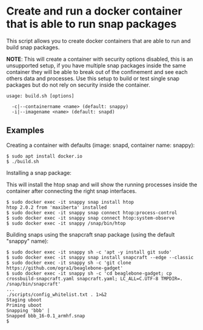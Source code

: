 # Create and run a docker container that is able to run snap packages

This script allows you to create docker containers that are able to run and
build snap packages.

**NOTE**: This will create a container with security options disabled, this is an unsupported setup, if you have multiple snap packages inside the same container they will be able to break out of the confinement and see each others data and processes. Use this setup to build or test single snap packages but do not rely on security inside the container.

```
usage: build.sh [options]

  -c|--containername <name> (default: snappy)
  -i|--imagename <name> (default: snapd)
```

## Examples

Creating a container with defaults (image: snapd, container name: snappy):

```
$ sudo apt install docker.io
$ ./build.sh
```

Installing a snap package:

This will install the htop snap and will show the running processes inside the container after connecting the right snap interfaces.

```
$ sudo docker exec -it snappy snap install htop
htop 2.0.2 from 'maxiberta' installed
$ sudo docker exec -it snappy snap connect htop:process-control
$ sudo docker exec -it snappy snap connect htop:system-observe
$ sudo docker exec -it snappy /snap/bin/htop
```

Building snaps using the snapcraft snap package (using the default "snappy" name):

```
$ sudo docker exec -it snappy sh -c 'apt -y install git sudo'
$ sudo docker exec -it snappy snap install snapcraft --edge --classic
$ sudo docker exec -it snappy sh -c 'git clone https://github.com/ogra1/beaglebone-gadget'
$ sudo docker exec -it snappy sh -c 'cd beaglebone-gadget; cp crossbuild-snapcraft.yaml snapcraft.yaml; LC_ALL=C.UTF-8 TMPDIR=. /snap/bin/snapcraft'
...
./scripts/config_whitelist.txt . 1>&2
Staging uboot
Priming uboot
Snapping 'bbb' |
Snapped bbb_16-0.1_armhf.snap
$
```
